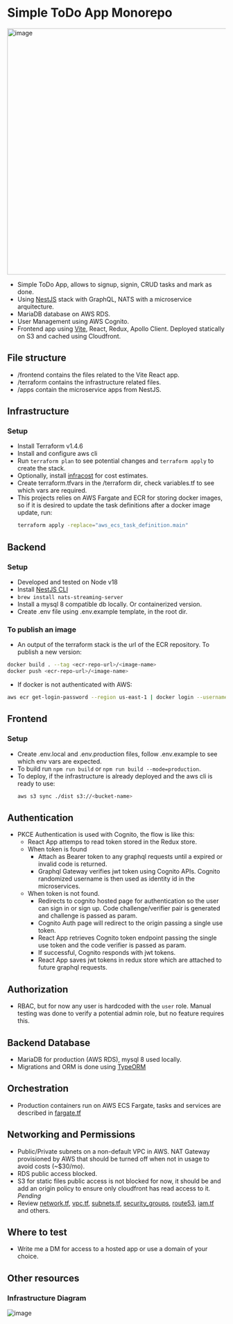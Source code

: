 # Simple ToDo App Monorepo

<img width="567" alt="image" src="https://github.com/gorillalogic/nestjs-graphql-nats-stack/assets/42254348/bd3650dc-8dd4-412b-a5c5-9a6cd42671a9">

- Simple ToDo App, allows to signup, signin, CRUD tasks and mark as done.
- Using [NestJS](https://nestjs.com/) stack with GraphQL, NATS with a microservice arquitecture.
- MariaDB database on AWS RDS.
- User Management using AWS Cognito.
- Frontend app using [Vite](https://vitejs.dev), React, Redux, Apollo Client. Deployed statically on S3 and cached using Cloudfront.

## File structure

- /frontend contains the files related to the Vite React app.
- /terraform contains the infrastructure related files.
- /apps contain the microservice apps from NestJS.

## Infrastructure

### Setup

- Install Terraform v1.4.6
- Install and configure aws cli
- Run `terraform plan` to see potential changes and `terraform apply` to create the stack.
- Optionally, install [infracost](https://github.com/infracost/infracost) for cost estimates.
- Create terraform.tfvars in the /terraform dir, check variables.tf to see which vars are required.
- This projects relies on AWS Fargate and ECR for storing docker images, so if it is desired to update the task definitions after a docker image update, run:
  ```bash
  terraform apply -replace="aws_ecs_task_definition.main"
  ```
  
## Backend

### Setup
- Developed and tested on Node v18
- Install [NestJS CLI](https://docs.nestjs.com/)
- `brew install nats-streaming-server`
- Install a mysql 8 compatible db locally. Or containerized version.
- Create .env file using .env.example template, in the root dir.

### To publish an image
- An output of the terraform stack is the url of the ECR repository. To publish a new version:
```bash
docker build . --tag <ecr-repo-url>/<image-name>
docker push <ecr-repo-url>/<image-name>
```
- If docker is not authenticated with AWS:
```bash
aws ecr get-login-password --region us-east-1 | docker login --username AWS --password-stdin <aws-account-id>.dkr.ecr.us-east-1.amazonaws.com 
```

## Frontend

### Setup
- Create .env.local and .env.production files, follow .env.example to see which env vars are expected.
- To build run `npm run build` or `npm run build --mode=production`.
- To deploy, if the infrastructure is already deployed and the aws cli is ready to use:
  ```bash
  aws s3 sync ./dist s3://<bucket-name>
  ```
  
## Authentication

- PKCE Authentication is used with Cognito, the flow is like this:
  - React App attemps to read token stored in the Redux store.
  - When token is found
    - Attach as Bearer token to any graphql requests until a expired or invalid code is returned.
    - Graphql Gateway verifies jwt token using Cognito APIs. Cognito randomized username is then used as identity id in the microservices.
  - When token is not found.
    - Redirects to cognito hosted page for authentication so the user can sign in or sign up. Code challenge/verifier pair is generated and challenge is passed as param.
    - Cognito Auth page will redirect to the origin passing a single use token.
    - React App retrieves Cognito token endpoint passing the single use token and the code verifier is passed as param.
    - If successful, Cognito responds with jwt tokens.
    - React App saves jwt tokens in redux store which are attached to future graphql requests.
  
## Authorization
- RBAC, but for now any user is hardcoded with the `user` role. Manual testing was done to verify a potential admin role, but no feature requires this.

## Backend Database
- MariaDB for production (AWS RDS), mysql 8 used locally.
- Migrations and ORM is done using [TypeORM](https://typeorm.io)

## Orchestration
- Production containers run on AWS ECS Fargate, tasks and services are described in [fargate.tf](terraform/fargate.tf)

## Networking and Permissions
- Public/Private subnets on a non-default VPC in AWS. NAT Gateway provisioned by AWS that should be turned off when not in usage to avoid costs (~$30/mo). 
- RDS public access blocked.
- S3 for static files public access is not blocked for now, it should be and add an origin policy to ensure only cloudfront has read access to it. *Pending*
- Review [network.tf](terraform/network.tf), [vpc.tf](terraform/vpc.tf), [subnets.tf](terraform/subnets.tf), [security_groups](terraform/security_groups.tf), [route53](terraform/route53.tf), [iam.tf](terraform/iam.tf) and others.

## Where to test
- Write me a DM for access to a hosted app or use a domain of your choice.

## Other resources
### Infrastructure Diagram
![image](https://github.com/gorillalogic/nestjs-graphql-nats-stack/assets/42254348/b84265b5-f362-4020-95d7-283edfb5b89b)
